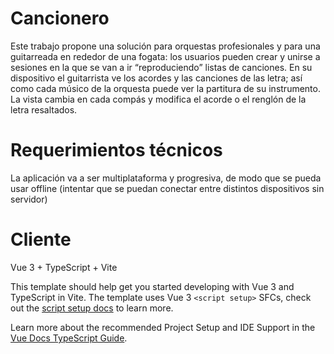 # Cancionero


Este trabajo propone una solución para orquestas profesionales y para una guitarreada en rededor de una fogata: los usuarios pueden crear y unirse a sesiones en la que se van a ir “reproduciendo” listas de canciones. En su dispositivo el guitarrista ve los acordes y las canciones de las letra; así como cada músico de la orquesta puede ver la partitura de su instrumento. La vista cambia en cada compás y modifica el acorde o el renglón de la letra resaltados.


# Requerimientos técnicos

La aplicación va a ser multiplataforma y progresiva, de modo que se pueda usar offline (intentar que se puedan conectar entre distintos dispositivos sin servidor)

# Cliente

Vue 3 + TypeScript + Vite

This template should help get you started developing with Vue 3 and TypeScript in Vite. The template uses Vue 3 `<script setup>` SFCs, check out the [script setup docs](https://v3.vuejs.org/api/sfc-script-setup.html#sfc-script-setup) to learn more.

Learn more about the recommended Project Setup and IDE Support in the [Vue Docs TypeScript Guide](https://vuejs.org/guide/typescript/overview.html#project-setup).
